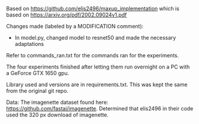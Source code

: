Based on https://github.com/elis2496/maxup_implementation
which is based on https://arxiv.org/pdf/2002.09024v1.pdf

Changes made (labeled by a MODIFICATION comment):
- In model.py, changed model to resnet50 and made the necessary adaptations

Refer to commands_ran.txt for the commands ran for the experiments.

The four experiments finished after letting them run overnight on a PC with a GeForce GTX 1650 gpu.

Library used and versions are in requirements.txt. This was kept the same from the original git repo.

Data:
The imagenette dataset found here: https://github.com/fastai/imagenette.
Determined that elis2496 in their code used the 320 px download of imagenette.